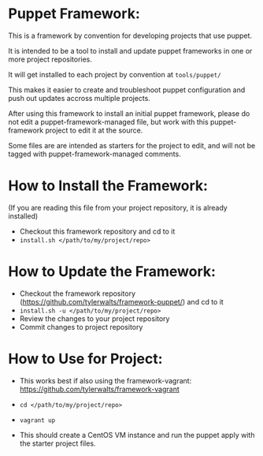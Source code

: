 Puppet Framework:
=================

This is a framework by convention for developing projects that use puppet.

It is intended to be a tool to install and update puppet frameworks in one or more project repositories.

It will get installed to each project by convention at `tools/puppet/`

This makes it easier to create and troubleshoot puppet configuration and push out updates accross multiple projects.

After using this framework to install an initial puppet framework, please do not edit a puppet-framework-managed file, but work with this puppet-framework project to edit it at the source.

Some files are are intended as starters for the project to edit, and will not be tagged with puppet-framework-managed comments.


How to Install the Framework:
=============================
(If you are reading this file from your project repository, it is already installed)

- Checkout this framework repository and cd to it
- `install.sh </path/to/my/project/repo>`


How to Update the Framework:
=============================
- Checkout the framework repository (https://github.com/tylerwalts/framework-puppet/) and cd to it
- `install.sh -u </path/to/my/project/repo>`
- Review the changes to your project repository
- Commit changes to project repository


How to Use for Project:
=======================

- This works best if also using the framework-vagrant:
    https://github.com/tylerwalts/framework-vagrant

- `cd </path/to/my/project/repo>`
- `vagrant up`

- This should create a CentOS VM instance and run the puppet apply with the starter project files.



